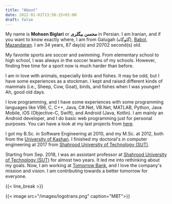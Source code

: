 ```yaml
---
title: "About"
date: 2022-01-01T13:58:15+01:00
draft: false
---
```


My name is **Mohsen Biglari** or **محسن بیگلری** in Persian. I am Iranian, and if you want to know exactly where, I am from Galugah (گلوگاه), [Babol, Mazandaran](http://en.wikipedia.org/wiki/Babol). I am 34 years, 87 day(s) and 20702 second(s) old.

My favorite sports are soccer and swimming. From elementary school to high school, I was always in the soccer teams of my schools. However, finding free time for a sport now is much harder than before.

I am in love with animals, especially birds and fishes. It may be odd, but I have some experiences as a stockman. I kept and raised different kinds of mammals (i.e., Sheep, Cow, Goat), birds, and fishes when I was younger! Ah, good old days.

I love programming, and I have some experiences with some programming languages like VB6, C, C++, Java, C#\.Net, VB.Net, MATLAB, Python, Java Mobile, iOS (Objective-C, Swift), and Android (Java, Kotlin). I am mainly an Android developer, and I do basic web programming just for personal purposes. You can have a look at my last projects from [here](/projects).

I got my B.Sc. in Software Engineering at 2010, and my M.Sc. at 2012, both from the [University of Kashan](http://kashanu.ac.ir/). I finished my doctoral's in computer engineering at 2017 from [Shahrood University of Technology (SUT)](http://shahroodut.ac.ir/).

Starting from Sep. 2018, I was an assistant professor at [Shahrood University of Technology (SUT)](http://shahroodut.ac.ir/) for almost two years. It led me into rethinking about my goals. Now, I am working at [Tomorrow Bank](http://tomorrow.one/), and I love the company's mission and vision. I am contributing towards a better tomorrow for everyone.

{{< line_break >}}

{{< image src="/images/logotrans.png" caption="MBT">}}